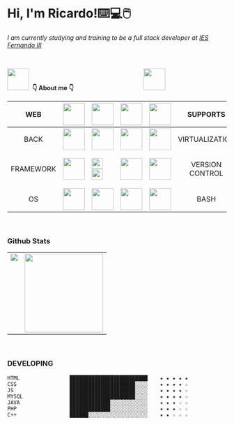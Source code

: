 
<h1 aling="center"> Hi, I'm Ricardo!⌨️💻🖱️ </h1>

<p> <em> I am currently studying and training to be a full stack developer at <a href="https://web.iesfernandoiii.es/">IES Fernando III </a> </em> </p>

<br>


  <p  text-align= "center">
  
 [<img width="auto" height="50" src="https://upload.wikimedia.org/wikipedia/commons/thumb/c/ca/LinkedIn_logo_initials.png/600px-LinkedIn_logo_initials.png"/>](www.linkedin.com/in/ricardo-rodríguez-35b144253) ‎ ‎ ‎ ‎ ‎ ‎ ‎ ‎ ‎ ‎ ‎ ‎ ‎ ‎ ‎ ‎ ‎ ‎ ‎ ‎ ‎ ‎ ‎ ‎ ‎ ‎ ‎ ‎ ‎ ‎ ‎ ‎ ‎ ‎ ‎ ‎ ‎ ‎ ‎ ‎ ‎ ‎ ‎ ‎ ‎ ‎ ‎ ‎ ‎ ‎ ‎ ‎ ‎ ‎ ‎ <strong> 👇 About me 👇  </strong>‎ ‎ ‎ ‎ ‎ ‎ ‎ ‎ ‎ ‎ ‎ ‎ ‎ ‎ ‎ ‎ ‎ ‎ ‎ ‎ ‎ ‎ ‎ ‎ ‎ ‎ ‎ ‎ ‎ ‎ ‎ ‎ ‎ ‎ ‎ ‎ ‎ ‎ ‎ ‎ ‎ ‎ ‎ ‎ ‎ ‎ ‎ ‎ ‎ ‎ ‎ ‎ ‎  [<img width="auto" height="50" src="https://cdn-icons-png.flaticon.com/512/2111/2111292.png"/>](www.linkedin.com/in/ricardo-rodríguez-35b144253)	


 

 
 </p>

<div>
 
| WEB | <img width="50px" height="50px" src="https://cdn.icon-icons.com/icons2/2415/PNG/512/html_plain_wordmark_logo_icon_146476.png"/>|<img width="50px" height="50px" src="https://cdn.icon-icons.com/icons2/2107/PNG/512/file_type_css_icon_130661.png"/> |<img width="50px" height="50px" src="https://cdn-icons-png.flaticon.com/512/5968/5968292.png"/> |<img width="50px" height="50px" src="https://cdn-icons-png.flaticon.com/512/5968/5968381.png"/> | SUPPORTS | <img width="50px" height="50px" src="https://cdn-icons-png.flaticon.com/512/5968/5968520.png"/> |
|:---:|---|---|---|---|:---:|:---:|
| BACK | <img width="50px" height="50px" src="https://cdn-icons-png.flaticon.com/512/5968/5968282.png"/> |<img width="50px" height="50px" src="https://cdn-icons-png.flaticon.com/512/5968/5968332.png"/>  |<img width="50px" height="50px" src="https://cdn-icons-png.flaticon.com/512/919/919836.png"/>  | <img width="50px" height="50px"  src="https://cdn.iconscout.com/icon/free/png-256/node-js-1174925.png"/> | VIRTUALIZATION| <img width="50px" height="50px" src="https://cdn-icons-png.flaticon.com/512/919/919853.png" /> |
| FRAMEWORK |<img width="50px" height="50px" src="https://upload.wikimedia.org/wikipedia/commons/thumb/a/a7/React-icon.svg/512px-React-icon.svg.png?20220125121207"/> |<img width="25px" height="25px" src="https://cdn-icons-png.flaticon.com/512/5968/5968672.png"/> <img width="25px" height="25px" src ="https://cdn-icons-png.flaticon.com/512/5968/5968358.png"/> |<img width="50px" height="50px" src="https://cdn.worldvectorlogo.com/logos/laravel-2.svg"/> | <img width="50px" height="50px" src="https://cdn.worldvectorlogo.com/logos/angular-icon.svg"/>| VERSION CONTROL | <img width="50px" height="50px" src="https://git-scm.com/images/logos/downloads/Git-Icon-1788C.png"/> <img width="25px" height="25px" src="https://cdn-icons-png.flaticon.com/512/733/733553.png"/> |
| OS | <img width="50px" height="50px" src="https://cdn-icons-png.flaticon.com/512/888/888882.png"/> | <img width="50px" height="50px" src="https://cdn-icons-png.flaticon.com/512/6124/6124995.png"/>|<img width="50px" height="50px" src="https://cdn-icons-png.flaticon.com/512/5969/5969282.png"/> | <img width="50px" height="50px" src="https://e7.pngegg.com/pngimages/137/604/png-clipart-debian-gnu-linux-naming-controversy-apt-linux-text-logo.png"/> | BASH | <img width="50px" height="50px" src="https://cdn-icons-png.flaticon.com/512/919/919837.png"/> |
 
</div>



   <br> 
   
   
  
### Github Stats

<table>
  <tr>
    <td valign="top"><img src="https://github-readme-stats.vercel.app/api/top-langs/?username=RicardoD4W&theme=radical&card_width=450em)](https://github.com/RicardoD4W/RicardoD4W/github-readme-stats"/></td>
    <td valign="top"><img height="180em" src="https://github-readme-stats.vercel.app/api?username=RicardoD4W&show_icons=true&hide_border=true&&count_private=true&include_all_commits=true&theme=radical&hide_stars=false" /></td>
  </tr>
</table>



 <br> 
 
### DEVELOPING


```text 
HTML                █████████████████████████    ★ ★ ★ ★ ★
CSS                 █████████████████████░░░░    ★ ★ ★ ★ ☆
JS                  █████████████████████░░░░    ★ ★ ★ ★ ☆
MYSQL               █████████████████████░░░░    ★ ★ ★ ★ ☆
JAVA                █████████████░░░░░░░░░░░░    ★ ★ ★ ☆ ☆
PHP                 █████████████░░░░░░░░░░░░    ★ ★ ★ ☆ ☆
C++                 ██████░░░░░░░░░░░░░░░░░░░    ★ ★ ☆ ☆ ☆
```







